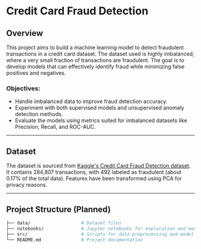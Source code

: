 # Credit Card Fraud Detection

## Overview
This project aims to build a machine learning model to detect fraudulent transactions in a credit card dataset. The dataset used is highly imbalanced, where a very small fraction of transactions are fraudulent. The goal is to develop models that can effectively identify fraud while minimizing false positives and negatives.

### Objectives:
- Handle imbalanced data to improve fraud detection accuracy.
- Experiment with both supervised models and unsupervised anomaly detection methods.
- Evaluate the models using metrics suited for imbalanced datasets like Precision, Recall, and ROC-AUC.

---

## Dataset
The dataset is sourced from [Kaggle's Credit Card Fraud Detection dataset](https://www.kaggle.com/mlg-ulb/creditcardfraud). It contains 284,807 transactions, with 492 labeled as fraudulent (about 0.17% of the total data). Features have been transformed using PCA for privacy reasons.

---

## Project Structure (Planned)

```bash
├── data/                   # Dataset files
├── notebooks/              # Jupyter notebooks for exploration and modeling
├── src/                    # Scripts for data preprocessing and model training
└── README.md               # Project documentation
